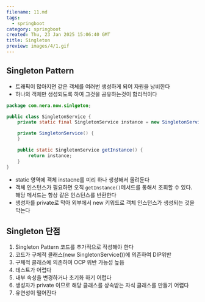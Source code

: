 ```yaml
---
filename: 11.md
tags:
  - springboot
category: springboot
created: Thu, 23 Jan 2025 15:06:40 GMT
title: Singleton
preview: images/4/1.gif
---
```


## Singleton Pattern

- 트래픽이 많아지면 같은 객체를 여러번 생성하게 되어 자원을 낭비한다
- 하나의 객체만 생성되도록 하여 그것을 공유하는것이 합리적이다

```java
package com.nera.now.sinlgeton;

public class SingletonService {
    private static final SingletonService instance = new SingletonService();

    private SingletonService() {
    }

    public static SingletonService getInstance() {
        return instance;
    }
}
```

- static 영역에 객체 instacne를 미리 하나 생성해서 올려둔다
- 객체 인스턴스가 필요하면 오직 `getInstance()`메서드를 통해서 조회할 수 있다. 해당 메서드는 항상 같은 인스턴스를 반환한다
- 생성자를 private로 막아 외부에서 new 키워드로 객체 인스턴스가 생성되는 것을 막는다

## Singleton 단점

1. Singleton Pattern 코드를 추가적으로 작성해야 한다
2. 코드가 구체적 클래스(new SingletonService())에 의존하여 DIP위반
3. 구체적 클래스에 의존하여 OCP 위반 가능성 높음
4. 테스트가 어렵다
5. 내부 속성을 변경하거나 초기화 하기 어렵다
6. 생성자가 private 이므로 해당 클래스를 상속받는 자식 클래스를 만들기 어렵다
7. 유연성이 떨어진다
